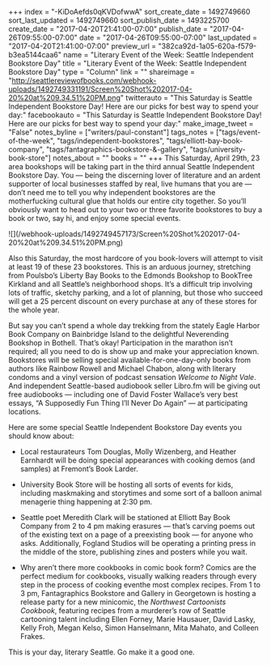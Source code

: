 +++
index = "-KiDoAefds0qKVDofwwA"
sort_create_date = 1492749660
sort_last_updated = 1492749660
sort_publish_date = 1493225700
create_date = "2017-04-20T21:41:00-07:00"
publish_date = "2017-04-26T09:55:00-07:00"
date = "2017-04-26T09:55:00-07:00"
last_updated = "2017-04-20T21:41:00-07:00"
preview_url = "382ca92d-1a05-620a-f579-b3ea5144caa6"
name = "Literary Event of the Week: Seattle Independent Bookstore Day"
title = "Literary Event of the Week: Seattle Independent Bookstore Day"
type = "Column"
link = ""
shareimage = "http://seattlereviewofbooks.com/webhook-uploads/1492749331191/Screen%20Shot%202017-04-20%20at%209.34.51%20PM.png"
twitterauto = "This Saturday is Seattle Independent Bookstore Day! Here are our picks for best way to spend your day:"
facebookauto = "This Saturday is Seattle Independent Bookstore Day! Here are our picks for best way to spend your day:"
make_image_tweet = "False"
notes_byline = ["writers/paul-constant"]
tags_notes = ["tags/event-of-the-week", "tags/independent-bookstores", "tags/elliott-bay-book-company", "tags/fantagraphics-bookstore-&amp;-gallery", "tags/university-book-store"]
notes_about = ""
books = ""
+++
This Saturday, April 29th, 23 area bookshops will be taking part in the third annual Seattle Independent Bookstore Day. You — being the discerning lover of literature and an ardent supporter of local businesses staffed by real, live humans that you are — don’t need me to tell you why independent bookstores are the motherfucking cultural glue that holds our entire city together. So you’ll obviously want to head out to your two or three favorite bookstores to buy a book or two, say hi, and enjoy some special events.

<p class = "image-left">![](/webhook-uploads/1492749457173/Screen%20Shot%202017-04-20%20at%209.34.51%20PM.png)</p>

Also this Saturday, the most hardcore of you book-lovers will attempt to visit at least 19 of these 23 bookstores. This is an arduous journey, stretching from Poulsbo’s Liberty Bay Books to the Edmonds Bookshop to BookTree Kirkland and all Seattle’s neighborhood shops. It’s a difficult trip involving lots of traffic, sketchy parking, and a lot of planning, but those who succeed will get a 25 percent discount on every purchase at any of these stores for the whole year.

But say you can’t spend a whole day trekking from the stately Eagle Harbor Book Company on Bainbridge Island to the delightful Neverending Bookshop in Bothell. That’s okay! Participation in the marathon isn’t required; all you need to do is show up and make your appreciation known. Bookstores will be selling special available-for-one-day-only books from authors like Rainbow Rowell and Michael Chabon, along with literary condoms and a vinyl version of podcast sensation *Welcome to Night Vale*. And independent Seattle-based audiobook seller Libro.fm will be giving out free audiobooks — including one of David Foster Wallace’s very best essays, “A Supposedly Fun Thing I’ll Never Do Again” — at participating locations.

Here are some special Seattle Independent Bookstore Day events you should know about:

* Local restaurateurs Tom Douglas, Molly Wizenberg, and Heather Earnhardt will be doing special appearances with cooking demos (and samples) at Fremont’s Book Larder.

* University Book Store will be hosting all sorts of events for kids, including maskmaking and storytimes and some sort of a balloon animal menagerie thing happening at 2:30 pm.

* Seattle poet Meredith Clark will be stationed at Elliott Bay Book Company from 2 to 4 pm making erasures — that’s carving poems out of the existing text on a page of a preexisting book — for anyone who asks. Additionally, Fogland Studios will be operating a printing press in the middle of the store, publishing zines and posters while you wait.

* Why aren’t there more cookbooks in comic book form? Comics are the perfect medium for cookbooks, visually walking readers through every step in the process of cooking eventhe most complex recipes. From 1 to 3 pm, Fantagraphics Bookstore and Gallery in Georgetown is hosting a release party for a new minicomic, the *Northwest Cartoonists Cookbook*, featuring recipes from a murderer’s row of Seattle cartooning talent including Ellen Forney, Marie Hausauer, David Lasky, Kelly Froh, Megan Kelso, Simon Hanselmann, Mita Mahato, and Colleen Frakes.

This is your day, literary Seattle. Go make it a good one.
